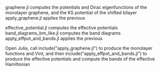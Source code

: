 graphene.jl computes the potentials and Dirac eigenfunctions of the monolayer graphene, and the KS potential of the shifted bilayer
apply_graphene.jl applies the previous

effective_potential.jl computes the effective potentials
band_diagrams_bm_like.jl computes the band diagrams
apply_effpot_and_bands.jl applies the previous

Open Julia, call include("apply_graphene.jl") to produce the monolayer functions and Vint, and then include("apply_effpot_and_bands.jl") to produce the effective potentials and compute the bands of the effective Hamiltonian
